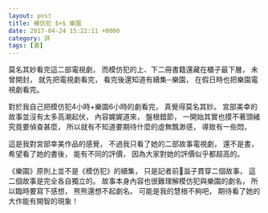 ```yaml
---
layout: post
title: 模仿犯 $+$ 樂園 
date: 2017-04-24 15:22:11 +0000
category: 評
tags: [書]
---
```



莫名其妙看完這二部電視劇，
而模仿犯的上、下二冊書籍還藏在櫃子最下層，
未曾開封，
就先把電視劇看完，
看完後還知道有續集─樂園，
在假日時也把樂園電視劇看完。

<!--more-->

對於我自己把模仿犯4小時+樂園6小時的劇看完，
真覺得莫名其妙。
宮部美幸的故事並沒有太多高潮起伏，
內容娓娓道來，
盤根錯節，
一開始其實也摸不著頭緒究竟要偵查甚麼，
所以就有不知道要期待什麼的虛無飄渺感，
導致有一些悶，


這是我對宮部幸美作品的感覺，
不過我只看了她的二部故事電視劇，
還不是書，
希望看了她的書後，
能有不同的評價，
因為大家對她的評價似乎都超高的。


《樂園》原則上並不是《模仿犯》的續集，
只是記者前滋子貫穿二個故事，
這二個故事是完全各自獨立的。
故事本身內容也很難理解模仿犯與樂園的劇名，
所以臨時要寫下感想，
熊熊還想不起劇名。
可能是我的慧根不夠吧，
期待看了她的大作能有開智的現象！
